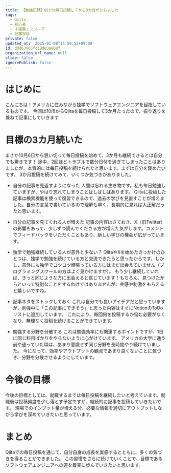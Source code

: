 ```yaml
---
title: 【勉強記録】Qiita毎日投稿してから3カ月がたちました
tags:
  - Qiita
  - 初心者
  - 未経験エンジニア
  - 記事投稿
private: false
updated_at: '2025-01-08T15:50:52+09:00'
id: ddd63065fc19d83a808f
organization_url_name: null
slide: false
ignorePublish: false
---
```

# はじめに
こんにちは！アメリカに住みながら独学でソフトウェアエンジニアを目指しているものです。
今回は10/6からQiitaを毎日投稿して3か月たったので、振り返りを兼ねて記事にしていきます


# 目標の3カ月続いた
まさか10月6日から思い切って毎日投稿を始めて、3か月も継続できるとは自分でも驚きです！
途中、2回ほどトラブルで数分日付を過ぎてしまったことはありましたが、本質的には毎日投稿を続けられたと思います。まずは自分を褒めたいです。
3か月投稿を続けてみて、いくつか気づきがありました。

* 自分の記事を見返すようになった
人間は忘れる生き物です。私も毎日勉強していますが、やはり忘れてしまうことはしばしばあります。
Qiitaに投稿した記事は検索機能を使って復習できるので、過去の学びを見直すことが増えました。自分の言葉で書いているので理解も早く、長期的に見れば大正解だったと思います。

* 自分の記事を見てくれる人が増えた
記事の内容はさておき、X（旧Twitter）の影響もあって、少しずつ読んでくださる方が増えた気がします。コメントでフィードバックをいただくこともあり、新しい学びの機会が広がっています。

* 独学で勉強継続している人が意外と少ない？
QiitaやXを始めたきっかけのひとつは、独学で勉強を続けている方と交流できたらと思ったからです。しかし、意外にも独学でコツコツ頑張っている方にはまだ出会えていません（プログラミングスクールの方はよく見かけますが）。
もう少し継続していれば、きっと同じような方に出会えると信じています！もちろん、見つけたからといって特別なことをするわけではありませんが、共感や刺激をもらえると嬉しいですね。

* 記事ネタをストックしておく
これは自分でも良いアイデアだと思っていますが、勉強中に「この記事にできそう」と思った内容はすぐにNotionのToDoリストに追加しています。
これにより、毎回何を投稿するか悩む必要がなくなり、無理なく投稿を続けることができています。

* 勉強する分野を分散する
これは勉強効率にも関連するポイントですが、1日に同じ科目ばかりをやらないように心がけています。
アメリカの大学に通う前や通っていた頃は、あまり意識せず同じ分野を長時間やり続けていました。
今になって、効率やアウトプットの観点であまり良くないことに気づき、分野を分散させるようにしています。

# 今後の目標
今後の目標としては、就職するまでは毎日投稿を継続したいと考えています。就職後は投稿頻度を少し落とす予定ですが、継続的に記事を投稿していきたいです。
現場でのインプット量が増える分、必要な情報を適切にアウトプットしながら学びを深めていきたいと思っています。

# まとめ
Qiitaでの毎日投稿を通じて、自分自身の成長を実感するとともに、多くの気づきを得ることができました。
この習慣をさらに続けていくことで、目標であるソフトウェアエンジニアへの道を着実に歩んでいきたいと思います。

